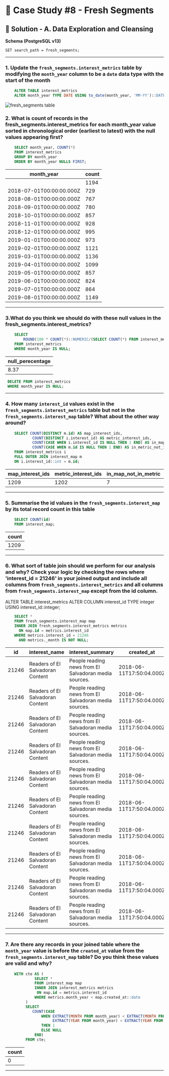 # 🍅 Case Study #8 - Fresh Segments

## 🧼 Solution - A. Data Exploration and Cleansing

**Schema (PostgreSQL v13)**

    SET search_path = fresh_segments;


---
### 1. Update the `fresh_segments.interest_metrics` table by modifying the `month_year` column to be a `date` data type with the start of the month
```sql
    ALTER TABLE interest_metrics
    ALTER month_year TYPE DATE USING to_date(month_year, 'MM-YY')::DATE;
 ```  
![fresh_segments table](https://i.ibb.co/cX1DH0t/fresh-segment-altered.png)

### 2. What is count of records in the fresh_segments.interest_metrics for each month_year value sorted in chronological order (earliest to latest) with the null values appearing first?
```sql
    SELECT month_year, COUNT(*) 
    FROM interest_metrics
    GROUP BY month_year
    ORDER BY month_year NULLS FIRST;
```
| month_year               | count |
| ------------------------ | ----- |
|                          | 1194  |
| 2018-07-01T00:00:00.000Z | 729   |
| 2018-08-01T00:00:00.000Z | 767   |
| 2018-09-01T00:00:00.000Z | 780   |
| 2018-10-01T00:00:00.000Z | 857   |
| 2018-11-01T00:00:00.000Z | 928   |
| 2018-12-01T00:00:00.000Z | 995   |
| 2019-01-01T00:00:00.000Z | 973   |
| 2019-02-01T00:00:00.000Z | 1121  |
| 2019-03-01T00:00:00.000Z | 1136  |
| 2019-04-01T00:00:00.000Z | 1099  |
| 2019-05-01T00:00:00.000Z | 857   |
| 2019-06-01T00:00:00.000Z | 824   |
| 2019-07-01T00:00:00.000Z | 864   |
| 2019-08-01T00:00:00.000Z | 1149  |

---
### 3.What do you think we should do with these null values in the fresh_segments.interest_metrics?
```sql
    SELECT  
        ROUND(100 * COUNT(*)::NUMERIC/(SELECT COUNT(*) FROM interest_metrics),2) AS null_perecentage
    FROM interest_metrics
    WHERE month_year IS NULL;
```
| null_perecentage |
| ---------------- |
| 8.37             |
```sql
 DELETE FROM interest_metrics
 WHERE month_year IS NULL;
 ```
---
### 4. How many `interest_id` values exist in the `fresh_segments.interest_metrics` table but not in the `fresh_segments.interest_map` table? What about the other way around?

   
```sql
    SELECT COUNT(DISTINCT m.id) AS map_interest_ids,
    		COUNT(DISTINCT i.interest_id) AS metric_interest_ids,
    		COUNT(CASE WHEN i.interest_id IS NULL THEN 1 END) AS in_map_not_in_metric,
    		COUNT(CASE WHEN m.id IS NULL THEN 1 END) AS in_metric_not_in_map
    FROM interest_metrics i
    FULL OUTER JOIN interest_map m
    ON i.interest_id::int = m.id;
```
| map_interest_ids | metric_interest_ids | in_map_not_in_metric | in_metric_not_in_map |
| ---------------- | ------------------- | -------------------- | -------------------- |
| 1209             | 1202                | 7                    | 0                    |

---

### 5. Summarise the id values in the `fresh_segments.interest_map` by its total record count in this table
```sql
    SELECT COUNT(id)
    FROM interest_map;
```
| count |
| ----- |
| 1209  |


---
### 6. What sort of table join should we perform for our analysis and why? Check your logic by checking the rows where 'interest_id = 21246' in your joined output and include all columns from `fresh_segments.interest_metrics` and all columns from `fresh_segments.interest_map` except from the id column.

ALTER TABLE interest_metrics
ALTER COLUMN interest_id TYPE integer USING interest_id::integer;
```sql        
    SELECT * 
    FROM fresh_segments.interest_map map
    INNER JOIN fresh_segments.interest_metrics metrics
      ON map.id = metrics.interest_id
    WHERE metrics.interest_id = 21246   
      AND metrics._month IS NOT NULL;
```
| id    | interest_name                    | interest_summary                                      | created_at               | last_modified            | _month | _year | month_year               | interest_id | composition | index_value | ranking | percentile_ranking |
| ----- | -------------------------------- | ----------------------------------------------------- | ------------------------ | ------------------------ | ------ | ----- | ------------------------ | ----------- | ----------- | ----------- | ------- | ------------------ |
| 21246 | Readers of El Salvadoran Content | People reading news from El Salvadoran media sources. | 2018-06-11T17:50:04.000Z | 2018-06-11T17:50:04.000Z | 7      | 2018  | 2018-07-01T00:00:00.000Z | 21246       | 2.26        | 0.65        | 722     | 0.96               |
| 21246 | Readers of El Salvadoran Content | People reading news from El Salvadoran media sources. | 2018-06-11T17:50:04.000Z | 2018-06-11T17:50:04.000Z | 8      | 2018  | 2018-08-01T00:00:00.000Z | 21246       | 2.13        | 0.59        | 765     | 0.26               |
| 21246 | Readers of El Salvadoran Content | People reading news from El Salvadoran media sources. | 2018-06-11T17:50:04.000Z | 2018-06-11T17:50:04.000Z | 9      | 2018  | 2018-09-01T00:00:00.000Z | 21246       | 2.06        | 0.61        | 774     | 0.77               |
| 21246 | Readers of El Salvadoran Content | People reading news from El Salvadoran media sources. | 2018-06-11T17:50:04.000Z | 2018-06-11T17:50:04.000Z | 10     | 2018  | 2018-10-01T00:00:00.000Z | 21246       | 1.74        | 0.58        | 855     | 0.23               |
| 21246 | Readers of El Salvadoran Content | People reading news from El Salvadoran media sources. | 2018-06-11T17:50:04.000Z | 2018-06-11T17:50:04.000Z | 11     | 2018  | 2018-11-01T00:00:00.000Z | 21246       | 2.25        | 0.78        | 908     | 2.16               |
| 21246 | Readers of El Salvadoran Content | People reading news from El Salvadoran media sources. | 2018-06-11T17:50:04.000Z | 2018-06-11T17:50:04.000Z | 12     | 2018  | 2018-12-01T00:00:00.000Z | 21246       | 1.97        | 0.7         | 983     | 1.21               |
| 21246 | Readers of El Salvadoran Content | People reading news from El Salvadoran media sources. | 2018-06-11T17:50:04.000Z | 2018-06-11T17:50:04.000Z | 1      | 2019  | 2019-01-01T00:00:00.000Z | 21246       | 2.05        | 0.76        | 954     | 1.95               |
| 21246 | Readers of El Salvadoran Content | People reading news from El Salvadoran media sources. | 2018-06-11T17:50:04.000Z | 2018-06-11T17:50:04.000Z | 2      | 2019  | 2019-02-01T00:00:00.000Z | 21246       | 1.84        | 0.68        | 1109    | 1.07               |
| 21246 | Readers of El Salvadoran Content | People reading news from El Salvadoran media sources. | 2018-06-11T17:50:04.000Z | 2018-06-11T17:50:04.000Z | 3      | 2019  | 2019-03-01T00:00:00.000Z | 21246       | 1.75        | 0.67        | 1123    | 1.14               |
| 21246 | Readers of El Salvadoran Content | People reading news from El Salvadoran media sources. | 2018-06-11T17:50:04.000Z | 2018-06-11T17:50:04.000Z | 4      | 2019  | 2019-04-01T00:00:00.000Z | 21246       | 1.58        | 0.63        | 1092    | 0.64               |

---
### 7. Are there any records in your joined table where the `month_year` value is before the `created_at` value from the `fresh_segments.interest_map` table? Do you think these values are valid and why?
```sql
    WITH cte AS (
    	 	 SELECT * 
    		 FROM interest_map map
    		 INNER JOIN interest_metrics metrics
    		  ON map.id = metrics.interest_id
    		 WHERE metrics.month_year < map.created_at::date
    	 )
    	 SELECT 
    	 	COUNT(CASE 
    		 	WHEN EXTRACT(MONTH FROM month_year) < EXTRACT(MONTH FROM created_at) OR
    				 EXTRACT(YEAR FROM month_year) < EXTRACT(YEAR FROM created_at)
    			THEN 1
    			ELSE NULL
    		 END)
    	 FROM cte;
```
| count |
| ----- |
| 0     |

---
